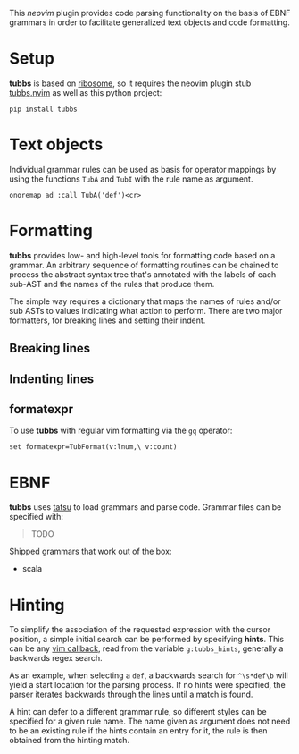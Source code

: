 This *neovim* plugin provides code parsing functionality on the basis of EBNF grammars in order to facilitate
generalized text objects and code formatting.

# Setup

**tubbs** is based on [ribosome], so it requires the neovim plugin stub [tubbs.nvim] as well as this python project:

```
pip install tubbs
```

# Text objects

Individual grammar rules can be used as basis for operator mappings by using the functions `TubA` and `TubI` with the
rule name as argument.

```viml
onoremap ad :call TubA('def')<cr>
```

# Formatting
**tubbs** provides low- and high-level tools for formatting code based on a grammar.
An arbitrary sequence of formatting routines can be chained to process the abstract syntax tree that's annotated with
the labels of each sub-AST and the names of the rules that produce them.

The simple way requires a dictionary that maps the names of rules and/or sub ASTs to values indicating what action to
perform. There are two major formatters, for breaking lines and setting their indent.

## Breaking lines

## Indenting lines

## formatexpr
To use **tubbs** with regular vim formatting via the `gq` operator:
```viml
set formatexpr=TubFormat(v:lnum,\ v:count)
```

# EBNF

**tubbs** uses [tatsu] to load grammars and parse code. Grammar files can be specified with:

> TODO

Shipped grammars that work out of the box:
* scala

# Hinting

To simplify the association of the requested expression with the cursor position, a simple initial search can be
performed by specifying **hints**.
This can be any [vim callback][callback], read from the variable `g:tubbs_hints`, generally a backwards regex search.

As an example, when selecting a `def`, a backwards search for `^\s*def\b` will yield a start location for the parsing
process.
If no hints were specified, the parser iterates backwards through the lines until a match is found.

A hint can defer to a different grammar rule, so different styles can be specified for a given rule name.
The name given as argument does not need to be an existing rule if the hints contain an entry for it, the rule is then
obtained from the hinting match.

[ribosome]: https://github.com/tek/ribosome
[tubbs.nvim]: https://github.com/tek/tubbs.nvim
[tatsu]: https://github.com/neogeny/TatSu
[callback]: https://github.com/tek/ribosome#callbacks
